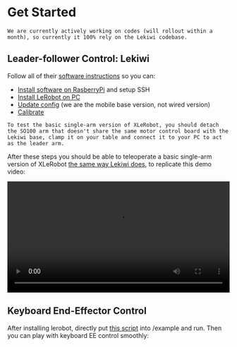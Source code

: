 <!-- THIS IS ALL GENERATED DOCUMENTATION via generate_robot_docs.py. DO NOT MODIFY THIS FILE DIRECTLY. -->
# Get Started

```{note}
We are currently actively working on codes (will rollout within a month), so currently it 100% rely on the Lekiwi codebase.
```

## Leader-follower Control: Lekiwi

Follow all of their [software instructions](https://github.com/huggingface/lerobot/blob/main/examples/11_use_lekiwi.md#b-install-software-on-pi) so you can:
-  [Install software on RasberryPi](https://github.com/huggingface/lerobot/blob/main/examples/11_use_lekiwi.md#b-install-software-on-pi) and setup SSH 
-  [Install LeRobot on PC](https://github.com/huggingface/lerobot/blob/main/examples/11_use_lekiwi.md#c-install-lerobot-on-laptop)
-  [Update config](https://github.com/huggingface/lerobot/blob/main/examples/11_use_lekiwi.md#update-config) (we are the mobile base version, not wired version)
-  [Calibrate](https://github.com/huggingface/lerobot/blob/main/examples/11_use_lekiwi.md#e-calibration)

```{note}
To test the basic single-arm version of XLeRobot, you should detach the SO100 arm that doesn't share the same motor control board with the Lekiwi base, clamp it on your table and connect it to your PC to act as the leader arm.
```

After these steps you should be able to teleoperate a basic single-arm version of XLeRobot [the same way Lekiwi does](https://github.com/huggingface/lerobot/blob/main/examples/11_use_lekiwi.md#f-teleoperate), to replicate this demo video:


<video width="100%" style="max-width: 100%;" controls>
  <source src="https://github.com/user-attachments/assets/98312e30-9a5d-41a1-a6ce-ef163c3abfd5" type="video/mp4">
  Your browser does not support the video tag.
</video>

## Keyboard End-Effector Control

After installing lerobot, directly put [this script](https://github.com/Vector-Wangel/XLeRobot/blob/main/software/simple_so100_keyboard_ee_control.py) into /example and run. Then you can play with keyboard EE control smoothly:


